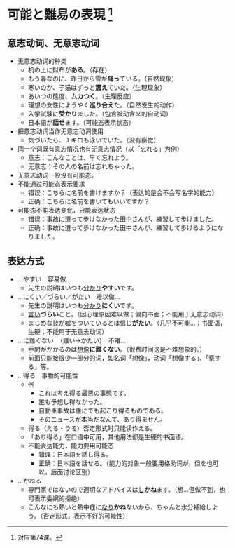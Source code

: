 # 可能と難易の表現 [^title]

## 意志动词、无意志动词
- 无意志动词的种类
  - 机の上に財布が**ある**。（存在）
  - もう春なのに、昨日から雪が**降っ**ている。（自然现象）
  - 寒いのか、子猫はずっと**震え**ていた。（生理现象）
  - あいつの態度、**ムカつく**。（生理反应）
  - 理想の女性にようやく**巡り合え**た。（自然发生的动作）
  - 入学試験に**受かり**ました。（包含被动含义的自动词）
  - 日本語が**話せ**ます。（可能态表示状态）
- 把意志动词当作无意志动词使用
  - 気づいたら、１キロも泳いでいた。（没有察觉）
- 同一个词既有意志情况也有无意志情况（以「忘れる」为例）
  - 意志：こんなことは、早く忘れよう。
  - 无意志：その人の名前は忘れちゃった。
- 无意志动词一般没有可能态。
- 不能通过可能态表示要求
  - 错误：こちらに名前を書けますか？（表达的是会不会写名字的能力）
  - 正确：こちらに名前を書いてもいいですか？
- 可能态不能表达变化，只能表达状态
  - 错误：事故に遭って歩けなかった田中さんが、練習して歩けました。
  - 正确：事故に遭って歩けなかった田中さんが、練習して歩けるようになりました。

## 表达方式
- ...やすい　容易做...
  - 先生の説明はいつも<u>分かり</u>**やすい**です。
- ...にくい／づらい／がたい　难以做...
  - 先生の説明はいつも<u>分かり</u>**にくい**です。
  - <u>言い</u>**づらい**こと。（因心理原因难以做；偏向书面；不能用于无意志动词）
  - まじめな彼が嘘をついているとは<u>信じ</u>**がたい**。（几乎不可能...；书面语，生硬；不能用于无意志动词）
- ...に難くない　（難い→かたい）　不难...
  - 手間がかかるのは<u>想像</u>**に難くない**。（很费时间这是不难想象的。）
  - 前面只能接很少一部分的词，如名词「想像」，动词「想像する」、「察する」等。
- ...得る　事物的可能性
  - 例
    - これは考え得る最悪の事態です。
    - 誰も予想し得なかった。
    - 自動車事故は誰にでも起こり得るものである。
    - そのニュースが本当だなんて、あり得ません。
  - 得る（える・うる）否定形式时只能读作える。
  - 「あり得る」在口语中可用，其他用法都是生硬的书面语。
  - 不能表达能力，能力要用可能态
    - 错误：日本語を話し得る。
    - 正确：日本語を話せる。（能力的对象一般要用格助词が，但を也可以，后面讨论区别）
- ...かねる
  - 専門家ではないので適切なアドバイスは<u>し</u>**かね**ます。（想...但做不到，也可表示委婉的拒绝）
  - こんなにも熱いと熱中症に<u>なり</u>**かね**ないから、ちゃんと水分補給しよう。（否定形式，表示不好的可能性）


[^title]: 对应第74课。





